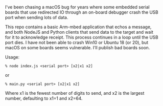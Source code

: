 I've been chasing a macOS bug for years where some embedded serial boards that use redirected IO through an on-board debugger crash the USB port when sending lots of data.

This repo contains a basic Arm-mbed application that echos a message, and both NodeJS and Python clients that send data to the target and wait for it to acknowledge receipt. This process continues in a loop until the USB port dies. I have not been able to crash Win10 or Ubuntu 18 (or 20), but macOS on some boards seems vulnerable. I'll publish bad boards soon.

Usage:

```
% node index.js <serial port> [x2|x1 x2]
```

or

```
% main.py <serial port> [x2|x1 x2]
```

Where x1 is the fewest number of digits to send, and x2 is the largest number, defaulting to x1=1 and x2=64.

